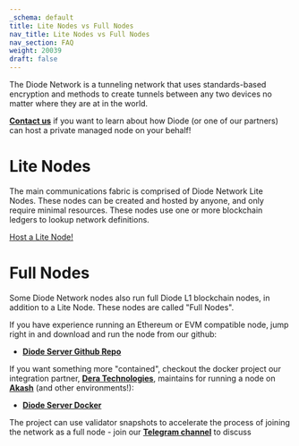 ```yaml
---
_schema: default
title: Lite Nodes vs Full Nodes
nav_title: Lite Nodes vs Full Nodes
nav_section: FAQ
weight: 20039
draft: false
---
```

The Diode Network is a tunneling network that uses standards-based encryption and methods to create tunnels between any two devices no matter where they are at in the world.

<a href="https://contactdiode.paperform.co/" target="_blank" rel="noopener"><strong>Contact us</strong></a> if you want to learn about how Diode (or one of our partners) can host a private managed node on your behalf!

# Lite Nodes

The main communications fabric is comprised of Diode Network Lite Nodes.  These nodes can be created and hosted by anyone, and only require minimal resources. These nodes use one or more blockchain ledgers to lookup network definitions.

[Host a Lite Node!](/docs/)

# Full Nodes

Some Diode Network nodes also run full Diode L1 blockchain nodes, in addition to a Lite Node.  These nodes are called "Full Nodes".

If you have experience running an Ethereum or EVM compatible node, jump right in and download and run the node from our github:

* <a href="https://github.com/diodechain/diode_server/blob/master/README.md" target="_blank" rel="noopener"><strong>Diode Server Github Repo</strong></a>

If you want something more "contained", checkout the docker project our integration partner, <a href="https://derateknoloji.com/" target="_blank" rel="noopener"><strong>Dera Technologies</strong></a>, maintains for running a node on <a href="https://akash.network/" target="_blank" rel="noopener"><strong>Akash</strong></a> (and other environments!):

* <a href="https://github.com/DeraTechDesign/Diode_Server_Docker" target="_blank" rel="noopener"><strong>Diode Server Docker</strong></a>

The project can use validator snapshots to accelerate the process of joining the network as a full node - join our [**Telegram channel**](https://t.me/diode_chain) to discuss

&nbsp;